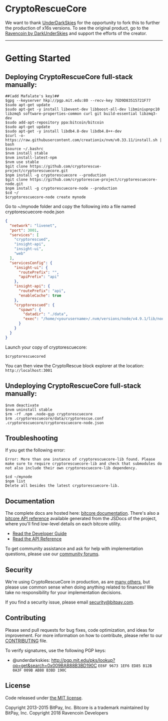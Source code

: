 CryptoRescueCore
=======

We want to thank [UnderDarkSkies](https://www.github.com/underdarkskies/) for the opportunity to fork this to further the production of x16s versions. To see  the original product, go to the [Ravencoin by DarkUnderSkies](https://github.com/underdarkskies/ravencore) and support the efforts of the creator.

----
Getting Started
=====================================
Deploying CryptoRescueCore full-stack manually:
----
````
##(add Mafalate's key)##
$gpg --keyserver hkp://pgp.mit.edu:80 --recv-key 7ED9D83515721F77
$sudo apt-get update
$sudo apt-get -y install libevent-dev libboost-all-dev libminiupnpc10 libzmq5 software-properties-common curl git build-essential libzmq3-dev
$sudo add-apt-repository ppa:bitcoin/bitcoin
$sudo apt-get update
$sudo apt-get -y install libdb4.8-dev libdb4.8++-dev
$curl -o- https://raw.githubusercontent.com/creationix/nvm/v0.33.11/install.sh | bash
$source ~/.bashrc
$nvm install stable
$nvm install-latest-npm
$nvm use stable
$git clone https://github.com/cryptorescue-project/cryptorescuecore.git
$npm install -g cryptorescuecore --production
$git clone https://github.com/cryptorescue-project/cryptorescuecore-node.git
$npm install -g cryptorescuecore-node --production
$cd ~/
$cryptorescuecore-node create mynode
````
Go to ~/mynode folder and copy the following into a file named cryptorescuecore-node.json
````json
{
  "network": "livenet",
  "port": 3001,
  "services": [
    "cryptorescued",
    "insight-api",
    "insight-ui",
    "web"
  ],
  "servicesConfig": {
    "insight-ui": {
      "routePrefix": "",
      "apiPrefix": "api"
    },
    "insight-api": {
      "routePrefix": "api",
      "enableCache": true
    },
    "cryptorescued": {
      "spawn": {
        "datadir": "./data",
        "exec": "/home/<yourusername>/.nvm/versions/node/v4.9.1/lib/node_modules/cryptorescuecore-node/bin/cryptorescued"
      }
    }
  }
}
````
Launch your copy of cryptorescuecore:
````
$cryptorescuecored
````
You can then view the CryptoRescue block explorer at the location: `http://localhost:3001`

Undeploying CryptoRescueCore full-stack manually:
----
````
$nvm deactivate
$nvm uninstall stable
$rm -rf .npm .node-gyp cryptorescuecore
$rm .cryptorescuecore/data/cryptorescue.conf .cryptorescuecore/cryptorescuecore-node.json
````

## Troubleshooting
If you get the following error:
```
Error: More than one instance of cryptorescuecore-lib found. Please make sure to require cryptorescuecore-lib and check that submodules do not also include their own cryptorescuecore-lib dependency.
```
````
$cd ~/mynode
$npm list
Delete all besides the latest cryptorescuecore-lib.
````
## Documentation

The complete docs are hosted here: [bitcore documentation](http://bitcore.io/guide/). There's also a [bitcore API reference](http://bitcore.io/api/) available generated from the JSDocs of the project, where you'll find low-level details on each bitcore utility.

- [Read the Developer Guide](http://bitcore.io/guide/)
- [Read the API Reference](http://bitcore.io/api/)

To get community assistance and ask for help with implementation questions, please use our [community forums](http://bitpaylabs.com/c/bitcore).

## Security

We're using CryptoRescueCore in production, as are [many others](http://bitcore.io#projects), but please use common sense when doing anything related to finances! We take no responsibility for your implementation decisions.

If you find a security issue, please email security@bitpay.com.

## Contributing

Please send pull requests for bug fixes, code optimization, and ideas for improvement. For more information on how to contribute, please refer to our [CONTRIBUTING](https://github.com/cryptorescue-project/cryptorescuecore/blob/master/CONTRIBUTING.md) file.

To verify signatures, use the following PGP keys:
- @underdarkskies: http://pgp.mit.edu/pks/lookup?op=get&search=0x009BAB88B3BD190C `EE6F 9673 1EF6 ED85 B12B  0A3F 009B AB88 B3BD 190C`

## License

Code released under [the MIT license](https://github.com/cryptorescue-project/cryptorescuecore/blob/master/LICENSE).

Copyright 2013-2015 BitPay, Inc. Bitcore is a trademark maintained by BitPay, Inc.
Copyright 2018 Ravencoin Developers
